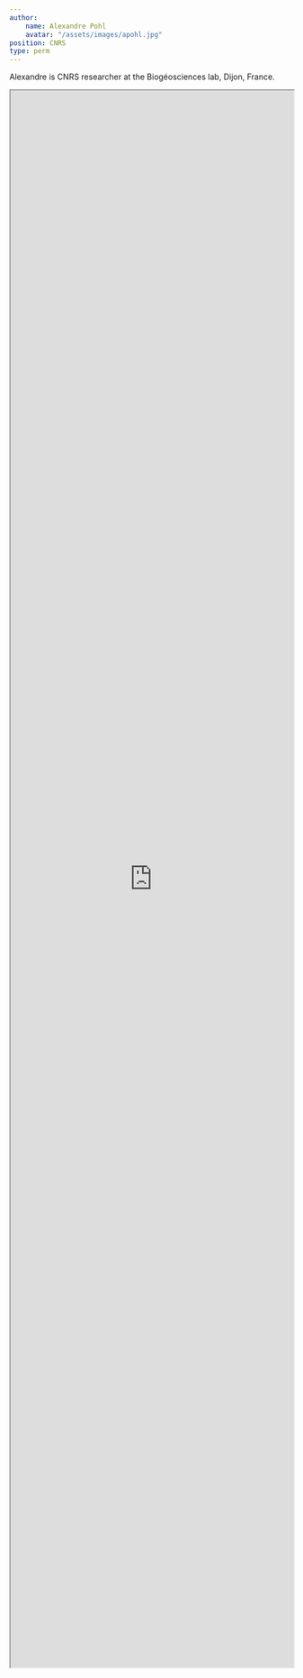 ```yaml
---
author:
    name: Alexandre Pohl
    avatar: "/assets/images/apohl.jpg"
position: CNRS 
type: perm
---
```


<style>
    .page {
        padding-right: 0px;
    }
</style>

Alexandre is CNRS researcher at the Biogéosciences lab, Dijon, France.

<iframe src="https://alexpohl.github.io/" style="width:100%; height:70vh;"></iframe>
